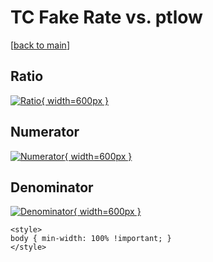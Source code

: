 # TC Fake Rate vs. ptlow

[[back to main](./)]



## Ratio

[![Ratio](../mtv/var/TC_fakerate_stack_ptlow.png){ width=600px }](../mtv/var/TC_fakerate_stack_ptlow.pdf)

## Numerator

[![Numerator](../mtv/num/TC_fakerate_stack_ptlow_num.png){ width=600px }](../mtv/num/TC_fakerate_stack_ptlow_num.pdf)

## Denominator

[![Denominator](../mtv/den/TC_fakerate_stack_ptlow_den.png){ width=600px }](../mtv/den/TC_fakerate_stack_ptlow_den.pdf)


``` {=html}
<style>
body { min-width: 100% !important; }
</style>
```
